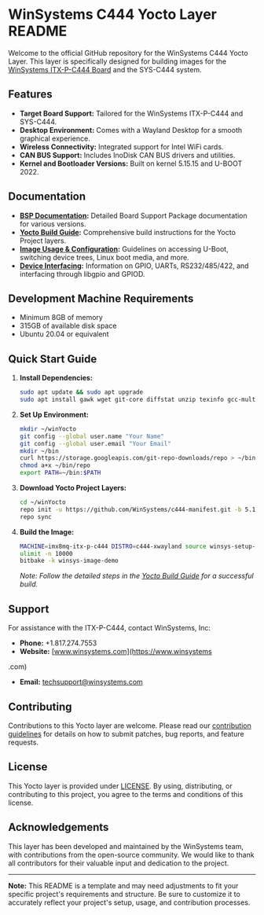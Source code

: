 # WinSystems C444 Yocto Layer README

Welcome to the official GitHub repository for the WinSystems C444 Yocto Layer. This layer is specifically designed for building images for the [WinSystems ITX-P-C444 Board](https://www.winsystems.com/product/itx-p-c444/) and the SYS-C444 system.

## Features

- **Target Board Support:** Tailored for the WinSystems ITX-P-C444 and SYS-C444.
- **Desktop Environment:** Comes with a Wayland Desktop for a smooth graphical experience.
- **Wireless Connectivity:** Integrated support for Intel WiFi cards.
- **CAN BUS Support:** Includes InoDisk CAN BUS drivers and utilities.
- **Kernel and Bootloader Versions:** Built on kernel 5.15.15 and U-BOOT 2022.

## Documentation

- **[BSP Documentation](https://github.com/WinSystems/c444-manifest/wiki):** Detailed Board Support Package documentation for various versions.
- **[Yocto Build Guide](https://github.com/WinSystems/c444-manifest/wiki/Yocto-Build-Guide-5.15):** Comprehensive build instructions for the Yocto Project layers.
- **[Image Usage & Configuration](https://github.com/WinSystems/c444-manifest/wiki/Image-Usage):** Guidelines on accessing U-Boot, switching device trees, Linux boot media, and more.
- **[Device Interfacing](https://github.com/WinSystems/c444-manifest/wiki/GPIO):** Information on GPIO, UARTs, RS232/485/422, and interfacing through libgpio and GPIOD.

## Development Machine Requirements

- Minimum 8GB of memory
- 315GB of available disk space
- Ubuntu 20.04 or equivalent

## Quick Start Guide

1. **Install Dependencies:**
   ```bash
   sudo apt update && sudo apt upgrade
   sudo apt install gawk wget git-core diffstat unzip texinfo gcc-multilib build-essential chrpath socat libsdl1.2-dev xterm sed cvs subversion coreutils texi2html docbook-utils python-pysqlite2 help2man make gcc g++ desktop-file-utils libgl1-mesa-dev libglu1-mesa-dev mercurial autoconf automake groff curl lzop asciidoc u-boot-tools python
   ```

2. **Set Up Environment:**
   ```bash
   mkdir ~/winYocto
   git config --global user.name "Your Name"
   git config --global user.email "Your Email"
   mkdir ~/bin
   curl https://storage.googleapis.com/git-repo-downloads/repo > ~/bin/repo
   chmod a+x ~/bin/repo
   export PATH=~/bin:$PATH
   ```

3. **Download Yocto Project Layers:**
   ```bash
   cd ~/winYocto
   repo init -u https://github.com/WinSystems/c444-manifest.git -b 5.15 -m itx-p-c444_5.15.32.xml
   repo sync
   ```

4. **Build the Image:**
   ```bash
   MACHINE=imx8mq-itx-p-c444 DISTRO=c444-xwayland source winsys-setup-release.sh -b build
   ulimit -n 10000
   bitbake -k winsys-image-demo
   ```

   _Note: Follow the detailed steps in the [Yocto Build Guide](https://github.com/WinSystems/c444-manifest/wiki/Yocto-Build-Guide-5.15) for a successful build._

## Support

For assistance with the ITX-P-C444, contact WinSystems, Inc:

- **Phone:** +1.817.274.7553
- **Website:** [www.winsystems.com](https://www.winsystems

.com)
- **Email:** [techsupport@winsystems.com](mailto:techsupport@winsystems.com)

## Contributing

Contributions to this Yocto layer are welcome. Please read our [contribution guidelines](CONTRIBUTING.md) for details on how to submit patches, bug reports, and feature requests.

## License

This Yocto layer is provided under [LICENSE](LICENSE.md). By using, distributing, or contributing to this project, you agree to the terms and conditions of this license.

## Acknowledgements

This layer has been developed and maintained by the WinSystems team, with contributions from the open-source community. We would like to thank all contributors for their valuable input and dedication to the project.

---

**Note:** This README is a template and may need adjustments to fit your specific project's requirements and structure. Be sure to customize it to accurately reflect your project's setup, usage, and contribution processes.